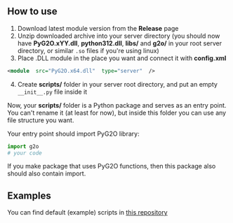 ## How to use
1. Download latest module version from the **Release** page
2. Unzip downloaded archive into your server directory (you should now have **PyG2O.xYY.dll**, **python312.dll**, **libs/** and **g2o/** in your root server directory, or similar `.so` files if you're using linux)
3. Place .DLL module in the place you want and connect it with **config.xml**
```xml
<module  src="PyG2O.x64.dll"  type="server"  />
```
4. Create **scripts/** folder in your server root directory, and put an empty ``__init__.py`` file inside it

Now, your **scripts/** folder is a Python package and serves as an entry point. You can't rename it (at least for now), but inside this folder you can use any file structure you want.

Your entry point should import PyG2O library:
```python
import g2o
# your code
```
If you make package that uses PyG2O functions, then this package also should also contain import.

## Examples
You can find default (example) scripts in [this repository](https://github.com/AURUMVORXX/PyG2O-DefaultScripts)